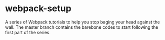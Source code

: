 # webpack-setup
A series of Webpack tutorials to help you stop baging your head against the wall.
The master branch contains the barebone codes to start following the first part of the series
